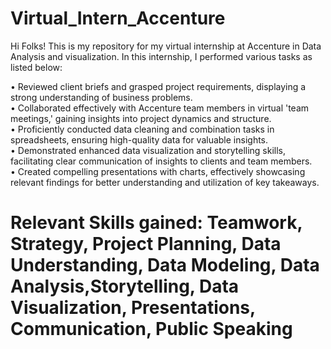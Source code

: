 # Virtual_Intern_Accenture

Hi Folks! This is my repository for my virtual internship at Accenture in Data Analysis and visualization.
In this internship, I performed various tasks as listed below:

•	Reviewed client briefs and grasped project requirements, displaying a strong understanding of business problems. <br> 
•	Collaborated effectively with Accenture team members in virtual 'team meetings,' gaining insights into project dynamics and structure. <br> 
•	Proficiently conducted data cleaning and combination tasks in spreadsheets, ensuring high-quality data for valuable insights. <br> 
•	Demonstrated enhanced data visualization and storytelling skills, facilitating clear communication of insights to clients and team members. <br> 
•	Created compelling presentations with charts, effectively showcasing relevant findings for better understanding and utilization of key takeaways. <br> 

# Relevant Skills gained: Teamwork, Strategy, Project Planning, Data Understanding, Data Modeling, Data Analysis,Storytelling, Data Visualization, Presentations, Communication, Public Speaking

  
